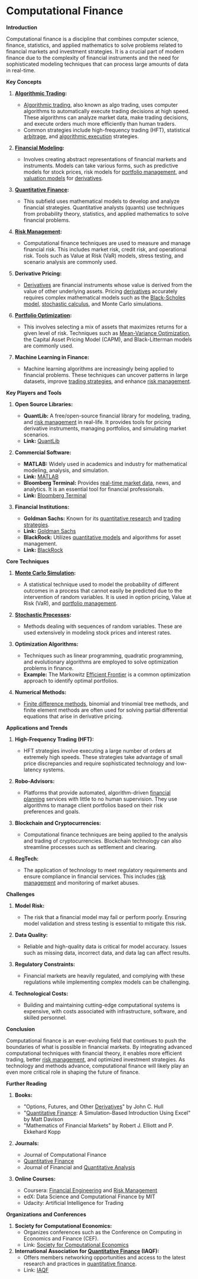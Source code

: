 # Computational Finance

**Introduction**

Computational finance is a discipline that combines computer science, finance, statistics, and applied mathematics to solve problems related to financial markets and investment strategies. It is a crucial part of modern finance due to the complexity of financial instruments and the need for sophisticated modeling techniques that can process large amounts of data in real-time.

**Key Concepts**

1. **[Algorithmic Trading](../a/algorithmic_trading.md):** 
   - [Algorithmic trading](../a/algorithmic_trading.md), also known as algo trading, uses computer algorithms to automatically execute trading decisions at high speed. These algorithms can analyze market data, make trading decisions, and execute orders much more efficiently than human traders.
   - Common strategies include high-frequency trading (HFT), statistical [arbitrage](../a/arbitrage.md), and [algorithmic execution](../a/algorithmic_execution.md) strategies.

2. **[Financial Modeling](../f/financial_modeling.md):**
   - Involves creating abstract representations of financial markets and instruments. Models can take various forms, such as predictive models for stock prices, risk models for [portfolio management](../p/portfolio_management.md), and [valuation models](../v/valuation_models.md) for [derivatives](../d/derivatives.md).

3. **[Quantitative Finance](../q/quantitative_finance.md):**
   - This subfield uses mathematical models to develop and analyze financial strategies. Quantitative analysts (quants) use techniques from probability theory, statistics, and applied mathematics to solve financial problems.

4. **[Risk Management](../r/risk_management.md):**
   - Computational finance techniques are used to measure and manage financial risk. This includes market risk, credit risk, and operational risk. Tools such as Value at Risk (VaR) models, stress testing, and scenario analysis are commonly used.

5. **Derivative Pricing:**
   - [Derivatives](../d/derivatives.md) are financial instruments whose value is derived from the value of other underlying assets. Pricing [derivatives](../d/derivatives.md) accurately requires complex mathematical models such as the [Black-Scholes model](../b/black-scholes_model.md), [stochastic calculus](../s/stochastic_calculus.md), and Monte Carlo simulations.

6. **[Portfolio Optimization](../p/portfolio_optimization.md):**
   - This involves selecting a mix of assets that maximizes returns for a given level of risk. Techniques such as [Mean-Variance Optimization](../m/mean-variance_optimization.md), the Capital Asset Pricing Model (CAPM), and Black-Litterman models are commonly used.

7. **Machine Learning in Finance:**
   - Machine learning algorithms are increasingly being applied to financial problems. These techniques can uncover patterns in large datasets, improve [trading strategies](../t/trading_strategies.md), and enhance [risk management](../r/risk_management.md).

**Key Players and Tools**

1. **Open Source Libraries:**
   - **QuantLib:** A free/open-source financial library for modeling, trading, and [risk management](../r/risk_management.md) in real-life. It provides tools for pricing derivative instruments, managing portfolios, and simulating market scenarios.
   - **Link:** [QuantLib](https://www.quantlib.org/)

2. **Commercial Software:**
   - **MATLAB:** Widely used in academics and industry for mathematical modeling, analysis, and simulation.
   - **Link:** [MATLAB](https://www.mathworks.com/products/matlab.html)
   - **Bloomberg Terminal:** Provides [real-time market data](../r/real-time_market_data.md), news, and analytics. It is an essential tool for financial professionals.
   - **Link:** [Bloomberg Terminal](https://www.bloomberg.com/professional/solution/bloomberg-terminal/)

3. **Financial Institutions:**
   - **Goldman Sachs:** Known for its [quantitative research](../q/quantitative_research.md) and [trading strategies](../t/trading_strategies.md).
   - **Link:** [Goldman Sachs](https://www.goldmansachs.com)
   - **BlackRock:** Utilizes [quantitative models](../q/quantitative_models.md) and algorithms for asset management.
   - **Link:** [BlackRock](https://www.blackrock.com)

**Core Techniques**

1. **[Monte Carlo Simulation](../m/monte_carlo_simulation.md):**
   - A statistical technique used to model the probability of different outcomes in a process that cannot easily be predicted due to the intervention of random variables. It is used in option pricing, Value at Risk (VaR), and [portfolio management](../p/portfolio_management.md).

2. **[Stochastic Processes](../s/stochastic_processes.md):**
   - Methods dealing with sequences of random variables. These are used extensively in modeling stock prices and interest rates.

3. **Optimization Algorithms:**
   - Techniques such as linear programming, quadratic programming, and evolutionary algorithms are employed to solve optimization problems in finance.
   - **Example:** The Markowitz [Efficient Frontier](../e/efficient_frontier.md) is a common optimization approach to identify optimal portfolios.

4. **Numerical Methods:**
   - [Finite difference methods](../f/finite_difference_methods.md), binomial and trinomial tree methods, and finite element methods are often used for solving partial differential equations that arise in derivative pricing.

**Applications and Trends**

1. **High-Frequency Trading (HFT):**
   - HFT strategies involve executing a large number of orders at extremely high speeds. These strategies take advantage of small price discrepancies and require sophisticated technology and low-latency systems.

2. **Robo-Advisors:**
   - Platforms that provide automated, algorithm-driven [financial planning](../f/financial_planning.md) services with little to no human supervision. They use algorithms to manage client portfolios based on their risk preferences and goals.

3. **Blockchain and Cryptocurrencies:**
   - Computational finance techniques are being applied to the analysis and trading of cryptocurrencies. Blockchain technology can also streamline processes such as settlement and clearing.

4. **RegTech:**
   - The application of technology to meet regulatory requirements and ensure compliance in financial services. This includes [risk management](../r/risk_management.md) and monitoring of market abuses.

**Challenges**

1. **Model Risk:**
   - The risk that a financial model may fail or perform poorly. Ensuring model validation and stress testing is essential to mitigate this risk.

2. **Data Quality:**
   - Reliable and high-quality data is critical for model accuracy. Issues such as missing data, incorrect data, and data lag can affect results.

3. **Regulatory Constraints:**
   - Financial markets are heavily regulated, and complying with these regulations while implementing complex models can be challenging.

4. **Technological Costs:**
   - Building and maintaining cutting-edge computational systems is expensive, with costs associated with infrastructure, software, and skilled personnel.

**Conclusion**

Computational finance is an ever-evolving field that continues to push the boundaries of what is possible in financial markets. By integrating advanced computational techniques with financial theory, it enables more efficient trading, better [risk management](../r/risk_management.md), and optimized investment strategies. As technology and methods advance, computational finance will likely play an even more critical role in shaping the future of finance.

**Further Reading**

1. **Books:**
   - "Options, Futures, and Other [Derivatives](../d/derivatives.md)" by John C. Hull
   - "[Quantitative Finance](../q/quantitative_finance.md): A Simulation-Based Introduction Using Excel" by Matt Davison
   - "Mathematics of Financial Markets" by Robert J. Elliott and P. Ekkehard Kopp

2. **Journals:**
   - Journal of Computational Finance
   - [Quantitative Finance](../q/quantitative_finance.md)
   - Journal of Financial and [Quantitative Analysis](../q/quantitative_analysis.md)

3. **Online Courses:**
   - Coursera: [Financial Engineering](../f/financial_engineering.md) and [Risk Management](../r/risk_management.md)
   - edX: Data Science and Computational Finance by MIT
   - Udacity: Artificial Intelligence for Trading

**Organizations and Conferences**

1. **Society for Computational Economics:**
   - Organizes conferences such as the Conference on Computing in Economics and Finance (CEF).
   - Link: [Society for Computational Economics](https://comp-econ.org/)
2. **International Association for [Quantitative Finance](../q/quantitative_finance.md) (IAQF):**
   - Offers members networking opportunities and access to the latest research and practices in [quantitative finance](../q/quantitative_finance.md).
   - Link: [IAQF](https://iaqf.org/)